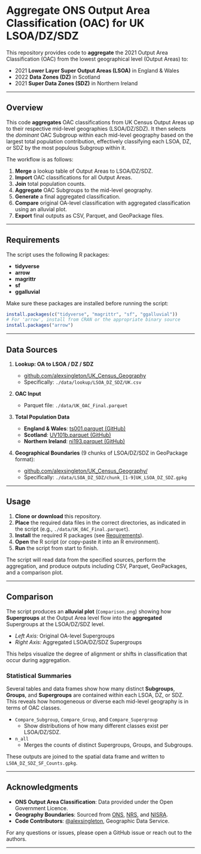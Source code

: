 # Aggregate ONS Output Area Classification (OAC) for UK LSOA/DZ/SDZ

This repository provides code to **aggregate** the 2021 Output Area Classification (OAC) from the lowest geographical level (Output Areas) to:

- 2021 **Lower Layer Super Output Areas (LSOA)** in England & Wales  
- 2022 **Data Zones (DZ)** in Scotland  
- 2021 **Super Data Zones (SDZ)** in Northern Ireland  

---

## Overview

This code **aggregates** OAC classifications from UK Census Output Areas up to their respective mid-level geographies (LSOA/DZ/SDZ). It then selects the *dominant* OAC Subgroup within each mid-level geography based on the largest total population contribution, effectively classifying each LSOA, DZ, or SDZ by the most populous Subgroup within it.

The workflow is as follows:

1. **Merge** a lookup table of Output Areas to LSOA/DZ/SDZ.  
2. **Import** OAC classifications for all Output Areas.  
3. **Join** total population counts.  
4. **Aggregate** OAC Subgroups to the mid-level geography.  
5. **Generate** a final aggregated classification.  
6. **Compare** original OA-level classification with aggregated classification using an alluvial plot.  
7. **Export** final outputs as CSV, Parquet, and GeoPackage files.

---

## Requirements

The script uses the following R packages:

- **tidyverse**  
- **arrow**  
- **magrittr**  
- **sf**  
- **ggalluvial**  

Make sure these packages are installed before running the script:
```r
install.packages(c("tidyverse", "magrittr", "sf", "ggalluvial"))
# For 'arrow', install from CRAN or the appropriate binary source
install.packages("arrow")
```

---

## Data Sources

1. **Lookup: OA to LSOA / DZ / SDZ**  
   - [github.com/alexsingleton/UK_Census_Geography](https://github.com/alexsingleton/UK_Census_Geography)  
   - Specifically: `./data/lookup/LSOA_DZ_SDZ/UK.csv`

2. **OAC Input**  
   - Parquet file: `./data/UK_OAC_Final.parquet`  

3. **Total Population Data**  
   - **England & Wales**: [ts001.parquet (GitHub)](https://github.com/Geographic-Data-Service/Census_2021_Output_Areas/raw/refs/heads/main/output_data/parquet/ts001.parquet)  
   - **Scotland**: [UV101b.parquet (GitHub)](https://github.com/Geographic-Data-Service/Scotland_Census_2022_OA/raw/refs/heads/main/output_data/parquet/UV101b.parquet)  
   - **Northern Ireland**: [ni193.parquet (GitHub)](https://github.com/Geographic-Data-Service/Northern_Ireland_Census_2022_Data_Zone/raw/refs/heads/main/output_data/parquet/ni193.parquet)

4. **Geographical Boundaries** (9 chunks of LSOA/DZ/SDZ in GeoPackage format):  
   - [github.com/alexsingleton/UK_Census_Geography/](https://github.com/alexsingleton/UK_Census_Geography)  
   - Specifically: `./data/LSOA_DZ_SDZ/chunk_[1-9]UK_LSOA_DZ_SDZ.gpkg`

---

## Usage

1. **Clone or download** this repository.  
2. **Place** the required data files in the correct directories, as indicated in the script (e.g., `./data/UK_OAC_Final.parquet`).
3. **Install** the required R packages (see [Requirements](#requirements)).
4. **Open** the R script (or copy-paste it into an R environment).  
5. **Run** the script from start to finish.  

The script will read data from the specified sources, perform the aggregation, and produce outputs including CSV, Parquet, GeoPackages, and a comparison plot.

---

## Comparison

The script produces an **alluvial plot** (`Comparison.png`) showing how **Supergroups** at the Output Area level flow into the **aggregated** Supergroups at the LSOA/DZ/SDZ level.  
- *Left Axis:* Original OA-level Supergroups  
- *Right Axis:* Aggregated LSOA/DZ/SDZ Supergroups  

This helps visualize the degree of alignment or shifts in classification that occur during aggregation.

### Statistical Summaries

Several tables and data frames show how many distinct **Subgroups**, **Groups**, and **Supergroups** are contained within each LSOA, DZ, or SDZ. This reveals how homogeneous or diverse each mid-level geography is in terms of OAC classes.  

- `Compare_Subgroup`, `Compare_Group`, and `Compare_Supergroup`  
  - Show distributions of how many different classes exist per LSOA/DZ/SDZ.  
- `n_all`  
  - Merges the counts of distinct Supergroups, Groups, and Subgroups.  

These outputs are joined to the spatial data frame and written to `LSOA_DZ_SDZ_SF_Counts.gpkg`.

---

## Acknowledgments

- **ONS Output Area Classification**: Data provided under the Open Government Licence.  
- **Geography Boundaries**: Sourced from [ONS](https://www.ons.gov.uk/), [NRS](https://www.nrscotland.gov.uk/), and [NISRA](https://www.nisra.gov.uk/).  
- **Code Contributors**: [@alexsingleton](https://github.com/alexsingleton), Geographic Data Service.  

For any questions or issues, please open a GitHub issue or reach out to the authors.

---  